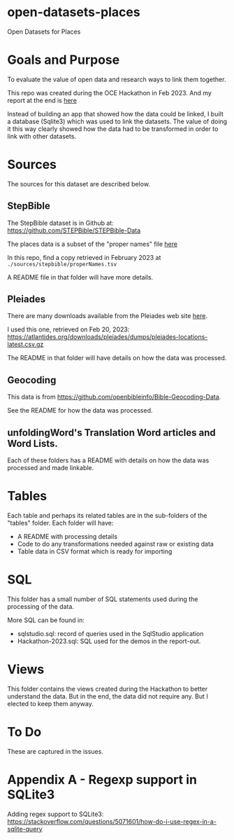# open-datasets-places
Open Datasets for Places

# Goals and Purpose

To evaluate the value of open data and research ways to link them together.

This repo was created during the OCE Hackathon in Feb 2023. And my report 
at the end is [here](https://github.com/mandolyte/uw-journal/blob/main/research/Open%20Datasets/Pitch%20out%20for%20Friday%2C%20Feb%2024%2C%202023.md)

Instead of building an app that showed how the data 
could be linked, I built a database (Sqlite3) which 
was used to link the datasets. The value of doing it
this way clearly showed how the data had to be 
transformed in order to link with other datasets.

# Sources

The sources for this dataset are described below.

## StepBible

The StepBible dataset is in Github at: 
https://github.com/STEPBible/STEPBible-Data

The places data is a subset of the "proper names" file [here](https://github.com/STEPBible/STEPBible-Data/blob/master/TIPNR%20-%20Translators%20Individualised%20Proper%20Names%20with%20all%20References%20-%20STEPBible.org%20CC%20BY.txt)

In this repo, find a copy retrieved in February 2023 at `./sources/stepbible/properNames.tsv`

A README file in that folder will have more details.

## Pleiades

There are many downloads available from the Pleiades web site [here](https://pleiades.stoa.org/downloads).

I used this one, retrieved on Feb 20, 2023:
https://atlantides.org/downloads/pleiades/dumps/pleiades-locations-latest.csv.gz

The README in that folder will have details on how the data was processed.

## Geocoding

This data is from https://github.com/openbibleinfo/Bible-Geocoding-Data.

See the README for how the data was processed.

## unfoldingWord's Translation Word articles and Word Lists.

Each of these folders has a README with details on how the data was
processed and made linkable.

# Tables

Each table and perhaps its related tables are in the sub-folders of the "tables" folder. Each folder will have:

- A README with processing details
- Code to do any transformations needed against raw or existing data
- Table data in CSV format which is ready for importing

# SQL 

This folder has a small number of SQL statements used during
the processing of the data.

More SQL can be found in:
- sqlstudio.sql: record of queries used in the SqlStudio application
- Hackathon-2023.sql: SQL used for the demos in the report-out.

# Views

This folder contains the views created during the Hackathon to better
understand the data. But in the end, the data did not require any.
But I elected to keep them anyway.

# To Do

These are captured in the issues.


# Appendix A - Regexp support in SQLite3

Adding regex support to SQLite3:
https://stackoverflow.com/questions/5071601/how-do-i-use-regex-in-a-sqlite-query


